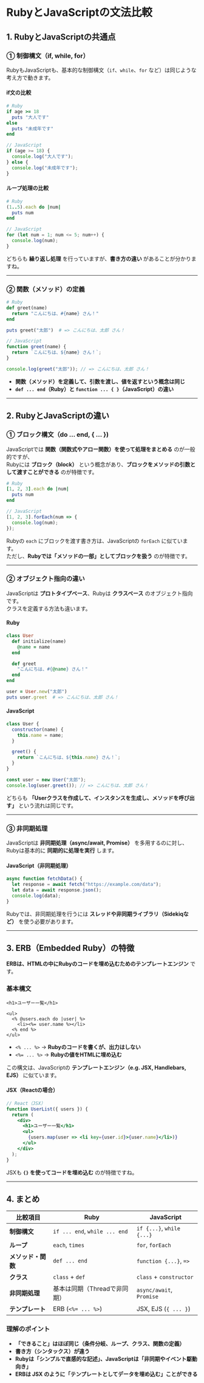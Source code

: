 # **RubyとJavaScriptの文法比較**

## **1. RubyとJavaScriptの共通点**
### **① 制御構文（if, while, for）**
RubyもJavaScriptも、基本的な制御構文（`if`、`while`、`for` など）は同じような考え方で動きます。

#### **if文の比較**
```ruby
# Ruby
if age >= 18
  puts "大人です"
else
  puts "未成年です"
end
```

```js
// JavaScript
if (age >= 18) {
  console.log("大人です");
} else {
  console.log("未成年です");
}
```

#### **ループ処理の比較**
```ruby
# Ruby
(1..5).each do |num|
  puts num
end
```

```js
// JavaScript
for (let num = 1; num <= 5; num++) {
  console.log(num);
}
```

どちらも **繰り返し処理** を行っていますが、**書き方の違い** があることが分かりますね。

---

### **② 関数（メソッド）の定義**
```ruby
# Ruby
def greet(name)
  return "こんにちは、#{name} さん！"
end

puts greet("太郎")  # => こんにちは、太郎 さん！
```

```js
// JavaScript
function greet(name) {
  return `こんにちは、${name} さん！`;
}

console.log(greet("太郎")); // => こんにちは、太郎 さん！
```

- **関数（メソッド）を定義して、引数を渡し、値を返すという概念は同じ**
- **`def ... end`（Ruby）と `function ... { }`（JavaScript）の違い**

---

## **2. RubyとJavaScriptの違い**
### **① ブロック構文（do ... end, { ... })**
JavaScriptでは **関数（関数式やアロー関数）を使って処理をまとめる** のが一般的ですが、  
Rubyには **ブロック（block）** という概念があり、**ブロックをメソッドの引数として渡すことができる** のが特徴です。

```ruby
# Ruby
[1, 2, 3].each do |num|
  puts num
end
```

```js
// JavaScript
[1, 2, 3].forEach(num => {
  console.log(num);
});
```

Rubyの `each` にブロックを渡す書き方は、JavaScriptの `forEach` に似ています。  
ただし、**Rubyでは「メソッドの一部」としてブロックを扱う** のが特徴です。

---

### **② オブジェクト指向の違い**
JavaScriptは **プロトタイプベース**、Rubyは **クラスベース** のオブジェクト指向です。  
クラスを定義する方法も違います。

#### **Ruby**
```ruby
class User
  def initialize(name)
    @name = name
  end

  def greet
    "こんにちは、#{@name} さん！"
  end
end

user = User.new("太郎")
puts user.greet  # => こんにちは、太郎 さん！
```

#### **JavaScript**
```js
class User {
  constructor(name) {
    this.name = name;
  }

  greet() {
    return `こんにちは、${this.name} さん！`;
  }
}

const user = new User("太郎");
console.log(user.greet()); // => こんにちは、太郎 さん！
```

どちらも **「Userクラスを作成して、インスタンスを生成し、メソッドを呼び出す」** という流れは同じです。

---

### **③ 非同期処理**
JavaScriptは **非同期処理（async/await, Promise）** を多用するのに対し、  
Rubyは基本的に **同期的に処理を実行** します。

#### **JavaScript（非同期処理）**
```js
async function fetchData() {
  let response = await fetch("https://example.com/data");
  let data = await response.json();
  console.log(data);
}
```

Rubyでは、非同期処理を行うには **スレッドや非同期ライブラリ（Sidekiqなど）** を使う必要があります。

---

## **3. ERB（Embedded Ruby）の特徴**
**ERBは、HTMLの中にRubyのコードを埋め込むためのテンプレートエンジン** です。

### **基本構文**
```erb
<h1>ユーザー一覧</h1>

<ul>
  <% @users.each do |user| %>
    <li><%= user.name %></li>
  <% end %>
</ul>
```

- `<% ... %>` → **Rubyのコードを書くが、出力はしない**
- `<%= ... %>` → **Rubyの値をHTMLに埋め込む**

この構文は、JavaScriptの **テンプレートエンジン（e.g. JSX, Handlebars, EJS）** に似ています。

#### **JSX（Reactの場合）**
```jsx
// React（JSX）
function UserList({ users }) {
  return (
    <div>
      <h1>ユーザー一覧</h1>
      <ul>
        {users.map(user => <li key={user.id}>{user.name}</li>)}
      </ul>
    </div>
  );
}
```

JSXも **`{}` を使ってコードを埋め込む** のが特徴ですね。

---

## **4. まとめ**
| 比較項目 | Ruby | JavaScript |
|----------|------|------------|
| **制御構文** | `if ... end`, `while ... end` | `if {...}`, `while {...}` |
| **ループ** | `each`, `times` | `for`, `forEach` |
| **メソッド・関数** | `def ... end` | `function {...}`, `=>` |
| **クラス** | `class` + `def` | `class` + `constructor` |
| **非同期処理** | 基本は同期（Threadで非同期） | `async/await`, `Promise` |
| **テンプレート** | ERB (`<%= ... %>`) | JSX, EJS (`{ ... }`) |

### **理解のポイント**
- **「できること」はほぼ同じ（条件分岐、ループ、クラス、関数の定義）**
- **書き方（シンタックス）が違う**
- **Rubyは「シンプルで直感的な記述」、JavaScriptは「非同期やイベント駆動向き」**
- **ERBは JSX のように「テンプレートとしてデータを埋め込む」ことができる**
